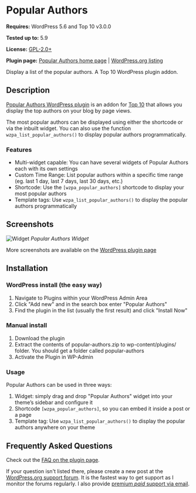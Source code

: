# Popular Authors

__Requires:__ WordPress 5.6 and Top 10 v3.0.0

__Tested up to:__ 5.9

__License:__ [GPL-2.0+](http://www.gnu.org/licenses/gpl-2.0.html)

__Plugin page:__ [Popular Authors home page](https://webberzone.com/downloads/popular-authors/) | [WordPress.org listing](https://wordpress.org/plugins/popular-authors/)

Display a list of the popular authors. A Top 10 WordPress plugin addon.

## Description

[Popular Authors WordPress plugin](https://webberzone.com/downloads/popular-authors/) is an addon for [Top 10](https://webberzone.com/plugins/top-10/) that allows you display the top authors on your blog by page views.

The most popular authors can be displayed using either the shortcode or via the inbuilt widget. You can also use the function `wzpa_list_popular_authors()` to display popular authors programmatically.

### Features

* Multi-widget capable: You can have several widgets of Popular Authors each with its own settings
* Custom Time Range: List popular authors within a specific time range (eg. last 1 day, last 7 days, last 30 days, etc.)
* Shortcode: Use the `[wzpa_popular_authors]` shortcode to display your most popular authors
* Template tags: Use `wzpa_list_popular_authors()` to display the popular authors programmatically

## Screenshots

![Widget](https://raw.github.com/WebberZone/popular-authors/master/wporg-assets/screenshot-1.png)
*Popular Authors Widget*

More screenshots are available on the [WordPress plugin page](https://wordpress.org/plugins/popular-authors/screenshots/)

## Installation

### WordPress install (the easy way)

1. Navigate to Plugins within your WordPress Admin Area
2. Click "Add new" and in the search box enter "Popular Authors"
3. Find the plugin in the list (usually the first result) and click "Install Now"

### Manual install

1. Download the plugin
2. Extract the contents of popular-authors.zip to wp-content/plugins/ folder. You should get a folder called popular-authors
3. Activate the Plugin in WP-Admin

### Usage

Popular Authors can be used in three ways:

1. Widget: simply drag and drop "Popular Authors" widget into your theme’s sidebar and configure it
2. Shortcode `[wzpa_popular_authors]`, so you can embed it inside a post or a page
3. Template tag: Use `wzpa_list_popular_authors()` to display the popular authors anywhere on your theme

## Frequently Asked Questions

Check out the [FAQ on the plugin page](https://wordpress.org/plugins/popular-authors/#faq).

If your question isn't listed there, please create a new post at the [WordPress.org support forum](https://wordpress.org/support/plugin/popular-authors). It is the fastest way to get support as I monitor the forums regularly. I also provide [premium *paid* support via email](https://webberzone.com/support/).

